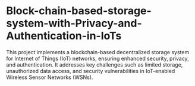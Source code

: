 # Block-chain-based-storage-system-with-Privacy-and-Authentication-in-IoTs
This project implements a blockchain-based decentralized storage system for Internet of Things (IoT) networks, ensuring enhanced security, privacy, and authentication. It addresses key challenges such as limited storage, unauthorized data access, and security vulnerabilities in IoT-enabled Wireless Sensor Networks (WSNs).
